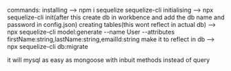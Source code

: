 commands:
installing --> npm i sequelize sequelize-cli
initialising --> npx sequelize-cli init(after this create db in workbence and add the db name and password in config.json)
creating tables(this wont reflect in actual db) --> npx sequelize-cli model:generate --name User --attributes firstName:string,lastName:string,emailId:string
make it to reflect in db --> npx sequelize-cli db:migrate

it will mysql as easy as mongoose with inbuit methods instead of query
